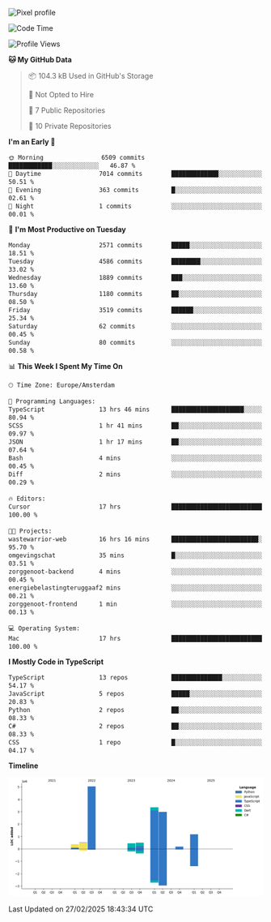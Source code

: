 ![Pixel profile](https://pixel-profile.vercel.app/api/github-stats?username=Atchferox&screen_effect=true&theme=rainbow
)


<!--START_SECTION:waka-->
![Code Time](http://img.shields.io/badge/Code%20Time-557%20hrs%204%20mins-blue)

![Profile Views](http://img.shields.io/badge/Profile%20Views-0-blue)

**🐱 My GitHub Data** 

> 📦 104.3 kB Used in GitHub's Storage 
 > 
> 🚫 Not Opted to Hire
 > 
> 📜 7 Public Repositories 
 > 
> 🔑 10 Private Repositories 
 > 
**I'm an Early 🐤** 

```text
🌞 Morning                6509 commits        ████████████░░░░░░░░░░░░░   46.87 % 
🌆 Daytime                7014 commits        █████████████░░░░░░░░░░░░   50.51 % 
🌃 Evening                363 commits         █░░░░░░░░░░░░░░░░░░░░░░░░   02.61 % 
🌙 Night                  1 commits           ░░░░░░░░░░░░░░░░░░░░░░░░░   00.01 % 
```
📅 **I'm Most Productive on Tuesday** 

```text
Monday                   2571 commits        █████░░░░░░░░░░░░░░░░░░░░   18.51 % 
Tuesday                  4586 commits        ████████░░░░░░░░░░░░░░░░░   33.02 % 
Wednesday                1889 commits        ███░░░░░░░░░░░░░░░░░░░░░░   13.60 % 
Thursday                 1180 commits        ██░░░░░░░░░░░░░░░░░░░░░░░   08.50 % 
Friday                   3519 commits        ██████░░░░░░░░░░░░░░░░░░░   25.34 % 
Saturday                 62 commits          ░░░░░░░░░░░░░░░░░░░░░░░░░   00.45 % 
Sunday                   80 commits          ░░░░░░░░░░░░░░░░░░░░░░░░░   00.58 % 
```


📊 **This Week I Spent My Time On** 

```text
🕑︎ Time Zone: Europe/Amsterdam

💬 Programming Languages: 
TypeScript               13 hrs 46 mins      ████████████████████░░░░░   80.94 % 
SCSS                     1 hr 41 mins        ██░░░░░░░░░░░░░░░░░░░░░░░   09.97 % 
JSON                     1 hr 17 mins        ██░░░░░░░░░░░░░░░░░░░░░░░   07.64 % 
Bash                     4 mins              ░░░░░░░░░░░░░░░░░░░░░░░░░   00.45 % 
Diff                     2 mins              ░░░░░░░░░░░░░░░░░░░░░░░░░   00.29 % 

🔥 Editors: 
Cursor                   17 hrs              █████████████████████████   100.00 % 

🐱‍💻 Projects: 
wastewarrior-web         16 hrs 16 mins      ████████████████████████░   95.70 % 
omgevingschat            35 mins             █░░░░░░░░░░░░░░░░░░░░░░░░   03.51 % 
zorggenoot-backend       4 mins              ░░░░░░░░░░░░░░░░░░░░░░░░░   00.45 % 
energiebelastingteruggaaf2 mins              ░░░░░░░░░░░░░░░░░░░░░░░░░   00.21 % 
zorggenoot-frontend      1 min               ░░░░░░░░░░░░░░░░░░░░░░░░░   00.13 % 

💻 Operating System: 
Mac                      17 hrs              █████████████████████████   100.00 % 
```

**I Mostly Code in TypeScript** 

```text
TypeScript               13 repos            ██████████████░░░░░░░░░░░   54.17 % 
JavaScript               5 repos             █████░░░░░░░░░░░░░░░░░░░░   20.83 % 
Python                   2 repos             ██░░░░░░░░░░░░░░░░░░░░░░░   08.33 % 
C#                       2 repos             ██░░░░░░░░░░░░░░░░░░░░░░░   08.33 % 
CSS                      1 repo              █░░░░░░░░░░░░░░░░░░░░░░░░   04.17 % 
```



**Timeline**

![Lines of Code chart](https://raw.githubusercontent.com/Atchferox/Atchferox/main/assets/bar_graph.png)


 Last Updated on 27/02/2025 18:43:34 UTC
<!--END_SECTION:waka-->
